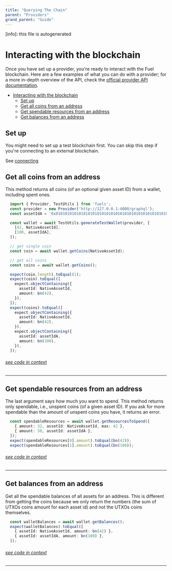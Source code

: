 ```yaml
---
title: "Querying The Chain"
parent: "Providers"
grand_parent: "Guide"
---
```


[info]: this file is autogenerated
# Interacting with the blockchain

Once you have set up a provider, you're ready to interact with the Fuel blockchain. Here are a few examples of what you can do with a provider; for a more in-depth overview of the API, check the [official provider API documentation](https://docs.rs/fuels/latest/fuels/signers/provider/struct.Provider.html).

- [Interacting with the blockchain](#interacting-with-the-blockchain)
  - [Set up](#set-up)
  - [Get all coins from an address](#get-all-coins-from-an-address)
  - [Get spendable resources from an address](#get-spendable-resources-from-an-address)
  - [Get balances from an address](#get-balances-from-an-address)

## Set up

You might need to set up a test blockchain first. You can skip this step if you're connecting to an external blockchain.

See [connecting](./connecting.md)

## Get all coins from an address

This method returns all coins (of an optional given asset ID) from a wallet, including spent ones.


```typescript
  import { Provider, TestUtils } from 'fuels';
  const provider = new Provider('http://127.0.0.1:4000/graphql');
  const assetIdA = '0x0101010101010101010101010101010101010101010101010101010101010101';

  const wallet = await TestUtils.generateTestWallet(provider, [
    [42, NativeAssetId],
    [100, assetIdA],
  ]);

  // get single coin
  const coin = await wallet.getCoins(NativeAssetId);

  // get all coins
  const coins = await wallet.getCoins();

  expect(coin.length).toEqual(1);
  expect(coin).toEqual([
    expect.objectContaining({
      assetId: NativeAssetId,
      amount: bn(42),
    }),
  ]);
  expect(coins).toEqual([
    expect.objectContaining({
      assetId: NativeAssetId,
      amount: bn(42),
    }),
    expect.objectContaining({
      assetId: assetIdA,
      amount: bn(100),
    }),
  ]);
```
###### [see code in context](https://github.com/FuelLabs/fuels-ts/blob/master/packages/fuel-gauge/src/doc-examples.test.ts#L271-L304)

---


## Get spendable resources from an address

The last argument says how much you want to spend. This method returns only spendable, i.e., unspent coins (of a given asset ID). If you ask for more spendable than the amount of unspent coins you have, it returns an error.


```typescript
  const spendableResources = await wallet.getResourcesToSpend([
    { amount: 32, assetId: NativeAssetId, max: 42 },
    { amount: 50, assetId: assetIdA },
  ]);
  expect(spendableResources[0].amount).toEqual(bn(42));
  expect(spendableResources[1].amount).toEqual(bn(100));
```
###### [see code in context](https://github.com/FuelLabs/fuels-ts/blob/master/packages/fuel-gauge/src/doc-examples.test.ts#L314-L321)

---


## Get balances from an address

Get all the spendable balances of all assets for an address. This is different from getting the coins because we only return the numbers (the sum of UTXOs coins amount for each asset id) and not the UTXOs coins themselves.


```typescript
  const walletBalances = await wallet.getBalances();
  expect(walletBalances).toEqual([
    { assetId: NativeAssetId, amount: bn(42) },
    { assetId: assetIdA, amount: bn(100) },
  ]);
```
###### [see code in context](https://github.com/FuelLabs/fuels-ts/blob/master/packages/fuel-gauge/src/doc-examples.test.ts#L306-L312)

---

